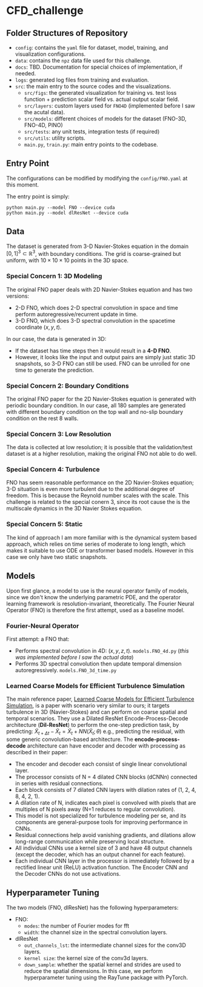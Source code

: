# CFD_challenge

## Folder Structures of Repository 

- `config`: contains the `yaml` file for dataset, model, training, and visualization configurations. 
- `data`: contains the `npz` data file used for this challenge. 
- `docs`: TBD. Documentation for special choices of implementation, if needed.
- `logs`: generated log files from training and evaluation.
- `src`: the main entry to the source codes and the visualizations. 
    - `src/figs`: the generated visualization for training vs. test loss function + prediction scalar field vs. actual output scalar field. 
    - `src/layers`: custom layers used for `FNO4D` (implemented before I saw the acutal data).
    - `src/models`: different choices of models for the dataset (FNO-3D, FNO-4D, PINO)
    - `src/tests`: any unit tests, integration tests (if required)
    - `src/utils`: utility scripts. 
    - `main.py`, `train.py`: main entry points to the codebase. 


## Entry Point

The configurations can be modified by modifying the `config/FNO.yaml` at this moment. 

The entry point is simply: 
```
python main.py --model FNO --device cuda
python main.py --model dlResNet --device cuda
```

## Data 

The dataset is generated from 3-D Navier-Stokes equation in the domain $[0,1]^3 \subset \mathbb{R}^3$, with boundary conditions. The grid is coarse-grained but uniform, with $10\times 10\times10$ points in the 3D space. 

### Special Concern 1: 3D Modeling 
The original FNO paper deals with 2D Navier-Stokes equation and has two versions: 
- 2-D FNO, which does 2-D spectral convolution in space and time perform autoregressive/recurrent update in time.
- 3-D FNO, which does 3-D spectral convolution in the spacetime coordinate $(x,y,t)$. 

In our case, the data is generated in 3D:
- If the dataset has time steps then it would result in a __4-D FNO__. 
- However, it looks like the input and output pairs are simply just static 3D snapshots, so 3-D FNO can still be used. FNO can be unrolled for one time to generate the prediction. 

### Special Concern 2: Boundary Conditions 

The original FNO paper for the 2D Navier-Stokes equation is generated with periodic boundary condition. In our case, all 180 samples are generated with different boundary condition on the top wall and no-slip boundary condition on the rest 8 walls. 

### Special Concern 3: Low Resolution 

The data is collected at low resolution; it is possible that the validation/test dataset is at a higher resolution, making the original FNO not able to do well. 


### Special Concern 4: Turbulence 

FNO has seem reasonable performance on the 2D Navier-Stokes equation; 3-D situation is even more turbulent due to the additional degree of freedom. This is because the Reynold number scales with the scale. This challenge is related to the special conern 3, since its root cause the is the multiscale dynamics in the 3D Navier Stokes equation. 

### Special Concern 5: Static 

The kind of approach I am more familiar with is the dynamical system based approach, which relies on time series of moderate to long length, which makes it suitable to use ODE or transformer based models. However in this case we only have two static snapshots. 


## Models 

Upon first glance, a model to use is the neural operator family of models, since we don't know the underlying parametric PDE, and the operator learning framework is resolution-invariant, theoretically. The Fourier Neural Operator (FNO) is therefore the first attempt, used as a baseline model.

### Fourier-Neural Operator

First attempt: a FNO that:
- Performs spectral convolution in 4D: $(x,y,z,t)$. `models.FNO_4d.py` (_this was implemented before I saw the actual data_)
- Performs 3D spectral convolution then update temporal dimension autoregressively. `models.FNO_3d_time.py` 

### Learned Coarse Models for Efficient Turbulence Simulation

The main reference paper, [Learned Coarse Models for Efficient Turbulence Simulation](https://arxiv.org/abs/2112.15275), is a paper with scenario very similar to ours; it targets turbulence in 3D (Navier-Stokes) and can perform on coarse spatial and temporal scenarios. They use a Dilated ResNet Encode-Process-Decode architecture (__Dil-ResNet__) to perform the one-step prediction task, by predicting:
$\tilde{X}_{t+\Delta t} - \tilde{X}_t = \tilde{X}_t + NN(\tilde{X}_t; \theta)$
e.g., predicting the residual, with some generic convolution-based architecture. The __encode-process-decode__ architecture can have encoder and decoder with processing as described in their paper: 
- The encoder and decoder each consist of single linear convolutional layer.
- The processor consists of N = 4 dilated CNN blocks (dCNNn) connected in series with residual connections. 
- Each block consists of 7 dilated CNN layers with dilation rates of (1, 2, 4, 8, 4, 2, 1). 
- A dilation rate of N, indicates each pixel is convolved with pixels that are multiples of N pixels away 
    (N=1 reduces to regular convolution). 
- This model is not specialized for turbulence modeling per se, and its components are general-purpose tools for
    improving performance in CNNs. 
- Residual connections help avoid vanishing gradients, and dilations allow long-range communication 
    while preserving local structure. 
- All individual CNNs use a kernel size of 3 and have 48 output channels 
    (except the decoder, which has an output channel for each feature).
- Each individual CNN layer in the processor is immediately followed by a rectified linear unit (ReLU) activation function. 
    The Encoder CNN and the Decoder CNNs do not use activations.


## Hyperparameter Tuning

The two models (FNO, dlResNet) has the following hyperparameters: 
- FNO:
    - `modes`: the number of Fourier modes for fft
    - `width`: the channel size in the spectral convolution layers. 
- dlResNet
    - `out_channels_lst`: the intermediate channel sizes for the conv3D layers. 
    - `kernel size`: the kernel size of the conv3d layers. 
    - `down_sample`: whether the spatial kernel and strides are used to reduce the spatial dimensions. 
In this case, we perform hyperparameter tuning using the RayTune package with PyTorch. 